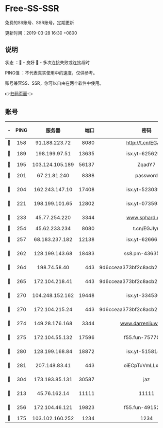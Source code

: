 # Free-SS-SSR

免费的SS账号、SSR账号，定期更新

更新时间：2019-03-28 16:30 +0800

## 说明

状态     ：🙂 - 良好 🙁 - 多次连接失败或连接超时

PING值   ：不代表真实使用中的速度，仅供参考。

账号兼容SS、SSR，你可以自由在两个软件中使用。

👉[扫码页面](https://liesauer.github.io/Free-SS-SSR/)👈

## 账号

|-|PING|服务器|端口|密码|加密方式|区域|
|:----:|:----:|:-----:|-----:|:----:|:----:|:----:|
|🙂|158|91.188.223.72|8080|http://t.cn/EGJIyrl|rc4-md5|RU|
|🙂|189|198.199.97.51|13635|isx.yt-62562937|aes-256-cfb|US|
|🙂|195|103.124.105.189|56137|ZqadY7|chacha20|US|
|🙂|201|67.21.81.240|8388|password|aes-256-cfb|US|
|🙂|204|162.243.147.10|17408|isx.yt-52303968|aes-256-cfb|US|
|🙂|221|198.199.101.65|12802|isx.yt-07359379|aes-256-cfb|US|
|🙂|233|45.77.254.220|3344|www.sphard.com|aes-256-cfb|SG|
|🙂|254|45.62.233.234|8080|t.cn/EGJIyrl|rc4-md5|CA|
|🙂|257|68.183.237.182|12138|isx.yt-62666104|aes-256-cfb|SG|
|🙂|262|128.199.143.68|18483|ss8.pm-43635590|aes-256-cfb|SG|
|🙂|264|198.74.58.40|443|9d6cceaa373bf2c8acb22e60b6a58be6|aes-256-cfb|US|
|🙂|265|172.104.218.41|443|9d6cceaa373bf2c8acb22e60b6a58be6|aes-256-cfb|US|
|🙂|270|104.248.152.162|19448|isx.yt-33453660|aes-256-cfb|SG|
|🙂|270|172.104.215.24|443|9d6cceaa373bf2c8acb22e60b6a58be6|aes-256-cfb|US|
|🙂|274|149.28.176.168|3344|www.darrenliuwei.com|aes-256-cfb|AU|
|🙂|275|172.104.55.132|17596|f55.fun-75770427|aes-256-cfb|SG|
|🙂|280|128.199.168.84|18872|isx.yt-51581408|aes-256-cfb|SG|
|🙂|281|207.148.83.41|443|oiECpTuVmLLxk4Ts|aes-256-cfb|AU|
|🙂|304|173.193.85.131|30587|jaz|aes-256-cfb|US|
|🙂|213|45.76.162.14|11111|11111|aes-256-cfb|SG|
|🙂|256|172.104.46.121|19823|f55.fun-49152560|aes-256-cfb|SG|
|🙁|175|103.102.160.252|1234|1234|rc4-md5|JP|
